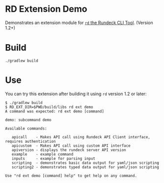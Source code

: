 # RD Extension Demo

Demonstrates an extension module for [`rd` the Rundeck CLI Tool](https://github.com/rundeck/rundeck-cli). (Version 1.2+)

# Build

    ./gradlew build

# Use

You can try this extension after building it using `rd` version 1.2 or later:

    $ ./gradlew build
    $ RD_EXT_DIR=$PWD/build/libs rd ext demo
    A command was expected: rd ext demo [command]
    
    demo: subcommand demo
    
    Available commands:
    
       apicall    - Makes API call using Rundeck API Client interface, requires authentication
       apicustom  - Makes API call using custom API interface
       apiversion - displays the rundeck server API version
       example    - example command
       inputs     - example for parsing input
       scripting  - demonstrates basic data output for yaml/json scripting
       scripting2 - demonstrates typed data output for yaml/json scripting
    
    Use "rd ext demo [command] help" to get help on any command.
